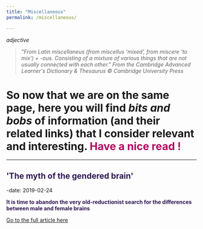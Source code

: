 ```yaml
---
title: "Miscellaneous"
permalink: /miscellaneous/

---
```

<i>adjective</i>

> <dfn> "From Latin miscellaneus (from miscellus ‘mixed’, from miscere ‘to mix’) + -ous. </dfn> 
><dfn> Consisting of a mixture of various things that are not usually connected with each other." </dfn> 
<i>From the Cambridge Advanced Learner's Dictionary & Thesaurus © Cambridge University Press</i>


# So now that we are on the same page, here you will find <i>bits and bobs</i> of information (and their related links) that I consider relevant and interesting. <b style="color:#b30760"> Have a nice read !</b>

---

## <b style="color:#2f1752">'The myth of the gendered brain'</b>
-date: 2019-02-24

<b style="color:#2f1752"> It is time to abandon the very old-reductionist search for the differences between male and female brains</b>

[Go to the full article here](https://www.theguardian.com/science/2019/feb/24/meet-the-neuroscientist-shattering-the-myth-of-the-gendered-brain-gina-rippon?fbclid=IwAR3WNq3P6XzXDS64jshVfo7D7MhAFPxCvcCQgr2LXQYAOJVH-L5lJHZzHTQ)

